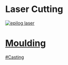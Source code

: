 # Laser Cutting 

<a href="https://www.youtube.com/watch?v=pl3yYd_Ul2U">
  
![epilog laser](https://www.epiloglaser.com/assets/img/products/legend-carousel2.jpg)


# Moulding

#Casting
